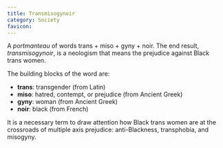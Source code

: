 ```yaml
---
title: Transmisogynoir
category: Society
favicon: 
---
```


A *portmanteau* of words trans + miso + gyny + noir. The end result, *transmisogynoir*, is a neologism that means the prejudice against Black trans women.

The building blocks of the word are:
- **trans**: transgender (from Latin)
- **miso**: hatred, contempt, or prejudice (from Ancient Greek)
- **gyny**: woman (from Ancient Greek)
- **noir**: black (from French)

It is a necessary term to draw attention how Black trans women are at the crossroads of multiple axis prejudice: anti-Blackness, transphobia, and misogyny.